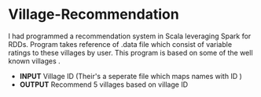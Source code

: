 # Village-Recommendation

I had programmed a recommendation system in Scala leveraging Spark for RDDs. 
Program takes reference of .data file which consist of variable ratings to these villages by user.
This program is based on some of the well known villages .

*  **INPUT**  Village ID (Their's a seperate file which maps names with ID )
*  **OUTPUT**  Recommend 5 villages based on village ID
